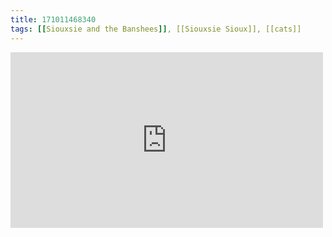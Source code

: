 ```yaml
---
title: 171011468340
tags: [[Siouxsie and the Banshees]], [[Siouxsie Sioux]], [[cats]]
---
```

<iframe allow="accelerometer; autoplay; clipboard-write; encrypted-media; gyroscope; picture-in-picture" allowfullscreen="" frameborder="0" height="281" id="youtube_iframe" src="https://www.youtube.com/embed/zpaqBXc5MTk?feature=oembed&amp;enablejsapi=1&amp;origin=https://safe.txmblr.com&amp;wmode=opaque" width="500"></iframe>